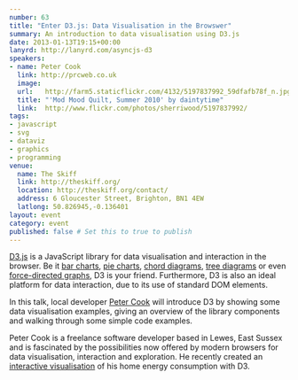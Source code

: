 ```yaml
---
number: 63
title: "Enter D3.js: Data Visualisation in the Browswer"
summary: An introduction to data visualisation using D3.js
date: 2013-01-13T19:15+00:00
lanyrd: http://lanyrd.com/asyncjs-d3
speakers:
- name: Peter Cook
  link: http://prcweb.co.uk
  image:
  url:   http://farm5.staticflickr.com/4132/5197837992_59dfafb78f_n.jpg
  title: "'Mod Mood Quilt, Summer 2010' by daintytime"
  link:  http://www.flickr.com/photos/sherriwood/5197837992/
tags:
- javascript
- svg
- dataviz
- graphics
- programming
venue:
  name: The Skiff
  link: http://theskiff.org/
  location: http://theskiff.org/contact/
  address: 6 Gloucester Street, Brighton, BN1 4EW
  latlong: 50.826945,-0.136401
layout: event
category: event
published: false # Set this to true to publish
---
```


[D3.js][d3.js] is a JavaScript library for data visualisation and interaction in the browser. Be it [bar charts][barcharts], [pie charts][piecharts], [chord diagrams][chorddiagrams], [tree diagrams][treediagrams] or even [force-directed graphs][forcedirected], D3 is your friend. Furthermore, D3 is also an ideal platform for data interaction, due to its use of standard DOM elements.

In this talk, local developer [Peter Cook][peter] will introduce D3 by showing some data visualisation examples, giving an overview of the library components and walking through some simple code examples.

Peter Cook is a freelance software developer based in Lewes, East Sussex and is fascinated by the possibilities now offered by modern browsers for data visualisation, interaction and exploration. He recently created an [interactive visualisation][energy] of his home energy consumption with D3.

[d3.js]: http://d3js.org/
[barcharts]: http://bl.ocks.org/3885304
[piecharts]: http://bl.ocks.org/3887235
[chorddiagrams]: http://bl.ocks.org/4062006
[treediagrams]: http://bl.ocks.org/4063550
[forcedirected]: http://bl.ocks.org/4062045
[peter]: http://prcweb.co.uk
[energy]: http://www.prcweb.co.uk/lab/energy